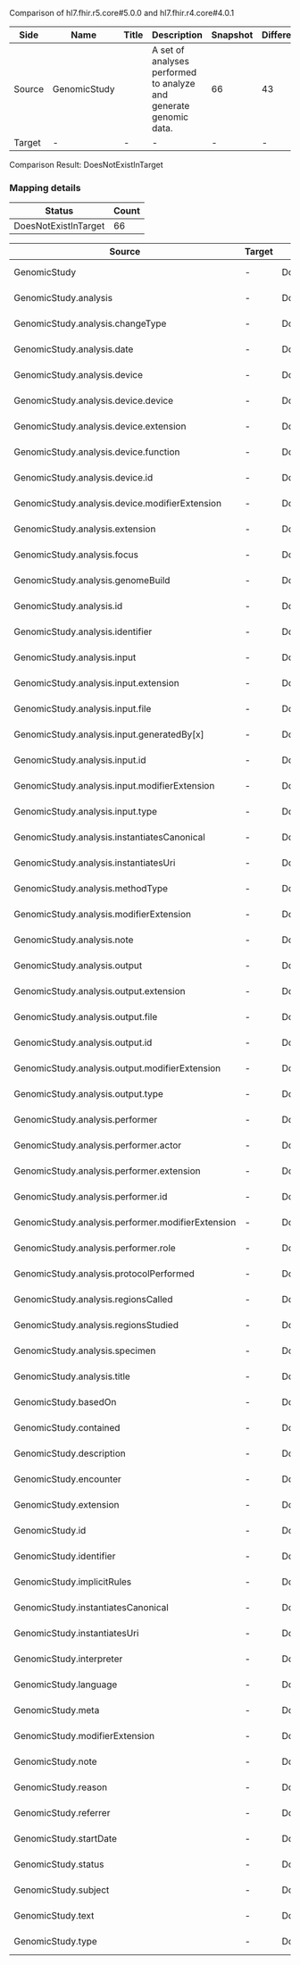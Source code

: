 Comparison of hl7.fhir.r5.core#5.0.0 and hl7.fhir.r4.core#4.0.1

| Side | Name | Title | Description | Snapshot | Differential |
| --- | --- | --- | --- | --- | --- |
| Source | GenomicStudy |  | A set of analyses performed to analyze and generate genomic data. | 66 | 43 |
| Target | - | - | - | - | - |


Comparison Result: DoesNotExistInTarget


### Mapping details

| Status | Count |
| ------ | ----- |
DoesNotExistInTarget | 66 |


| Source | Target | Status | Message |
| ------ | ------ | ------ | ------- |
| GenomicStudy | - | DoesNotExistInTarget | GenomicStudy does not exist in target and has no mapping |
| GenomicStudy.analysis | - | DoesNotExistInTarget | GenomicStudy.analysis does not exist in target and has no mapping |
| GenomicStudy.analysis.changeType | - | DoesNotExistInTarget | GenomicStudy.analysis.changeType does not exist in target and has no mapping |
| GenomicStudy.analysis.date | - | DoesNotExistInTarget | GenomicStudy.analysis.date does not exist in target and has no mapping |
| GenomicStudy.analysis.device | - | DoesNotExistInTarget | GenomicStudy.analysis.device does not exist in target and has no mapping |
| GenomicStudy.analysis.device.device | - | DoesNotExistInTarget | GenomicStudy.analysis.device.device does not exist in target and has no mapping |
| GenomicStudy.analysis.device.extension | - | DoesNotExistInTarget | GenomicStudy.analysis.device.extension does not exist in target and has no mapping |
| GenomicStudy.analysis.device.function | - | DoesNotExistInTarget | GenomicStudy.analysis.device.function does not exist in target and has no mapping |
| GenomicStudy.analysis.device.id | - | DoesNotExistInTarget | GenomicStudy.analysis.device.id does not exist in target and has no mapping |
| GenomicStudy.analysis.device.modifierExtension | - | DoesNotExistInTarget | GenomicStudy.analysis.device.modifierExtension does not exist in target and has no mapping |
| GenomicStudy.analysis.extension | - | DoesNotExistInTarget | GenomicStudy.analysis.extension does not exist in target and has no mapping |
| GenomicStudy.analysis.focus | - | DoesNotExistInTarget | GenomicStudy.analysis.focus does not exist in target and has no mapping |
| GenomicStudy.analysis.genomeBuild | - | DoesNotExistInTarget | GenomicStudy.analysis.genomeBuild does not exist in target and has no mapping |
| GenomicStudy.analysis.id | - | DoesNotExistInTarget | GenomicStudy.analysis.id does not exist in target and has no mapping |
| GenomicStudy.analysis.identifier | - | DoesNotExistInTarget | GenomicStudy.analysis.identifier does not exist in target and has no mapping |
| GenomicStudy.analysis.input | - | DoesNotExistInTarget | GenomicStudy.analysis.input does not exist in target and has no mapping |
| GenomicStudy.analysis.input.extension | - | DoesNotExistInTarget | GenomicStudy.analysis.input.extension does not exist in target and has no mapping |
| GenomicStudy.analysis.input.file | - | DoesNotExistInTarget | GenomicStudy.analysis.input.file does not exist in target and has no mapping |
| GenomicStudy.analysis.input.generatedBy[x] | - | DoesNotExistInTarget | GenomicStudy.analysis.input.generatedBy[x] does not exist in target and has no mapping |
| GenomicStudy.analysis.input.id | - | DoesNotExistInTarget | GenomicStudy.analysis.input.id does not exist in target and has no mapping |
| GenomicStudy.analysis.input.modifierExtension | - | DoesNotExistInTarget | GenomicStudy.analysis.input.modifierExtension does not exist in target and has no mapping |
| GenomicStudy.analysis.input.type | - | DoesNotExistInTarget | GenomicStudy.analysis.input.type does not exist in target and has no mapping |
| GenomicStudy.analysis.instantiatesCanonical | - | DoesNotExistInTarget | GenomicStudy.analysis.instantiatesCanonical does not exist in target and has no mapping |
| GenomicStudy.analysis.instantiatesUri | - | DoesNotExistInTarget | GenomicStudy.analysis.instantiatesUri does not exist in target and has no mapping |
| GenomicStudy.analysis.methodType | - | DoesNotExistInTarget | GenomicStudy.analysis.methodType does not exist in target and has no mapping |
| GenomicStudy.analysis.modifierExtension | - | DoesNotExistInTarget | GenomicStudy.analysis.modifierExtension does not exist in target and has no mapping |
| GenomicStudy.analysis.note | - | DoesNotExistInTarget | GenomicStudy.analysis.note does not exist in target and has no mapping |
| GenomicStudy.analysis.output | - | DoesNotExistInTarget | GenomicStudy.analysis.output does not exist in target and has no mapping |
| GenomicStudy.analysis.output.extension | - | DoesNotExistInTarget | GenomicStudy.analysis.output.extension does not exist in target and has no mapping |
| GenomicStudy.analysis.output.file | - | DoesNotExistInTarget | GenomicStudy.analysis.output.file does not exist in target and has no mapping |
| GenomicStudy.analysis.output.id | - | DoesNotExistInTarget | GenomicStudy.analysis.output.id does not exist in target and has no mapping |
| GenomicStudy.analysis.output.modifierExtension | - | DoesNotExistInTarget | GenomicStudy.analysis.output.modifierExtension does not exist in target and has no mapping |
| GenomicStudy.analysis.output.type | - | DoesNotExistInTarget | GenomicStudy.analysis.output.type does not exist in target and has no mapping |
| GenomicStudy.analysis.performer | - | DoesNotExistInTarget | GenomicStudy.analysis.performer does not exist in target and has no mapping |
| GenomicStudy.analysis.performer.actor | - | DoesNotExistInTarget | GenomicStudy.analysis.performer.actor does not exist in target and has no mapping |
| GenomicStudy.analysis.performer.extension | - | DoesNotExistInTarget | GenomicStudy.analysis.performer.extension does not exist in target and has no mapping |
| GenomicStudy.analysis.performer.id | - | DoesNotExistInTarget | GenomicStudy.analysis.performer.id does not exist in target and has no mapping |
| GenomicStudy.analysis.performer.modifierExtension | - | DoesNotExistInTarget | GenomicStudy.analysis.performer.modifierExtension does not exist in target and has no mapping |
| GenomicStudy.analysis.performer.role | - | DoesNotExistInTarget | GenomicStudy.analysis.performer.role does not exist in target and has no mapping |
| GenomicStudy.analysis.protocolPerformed | - | DoesNotExistInTarget | GenomicStudy.analysis.protocolPerformed does not exist in target and has no mapping |
| GenomicStudy.analysis.regionsCalled | - | DoesNotExistInTarget | GenomicStudy.analysis.regionsCalled does not exist in target and has no mapping |
| GenomicStudy.analysis.regionsStudied | - | DoesNotExistInTarget | GenomicStudy.analysis.regionsStudied does not exist in target and has no mapping |
| GenomicStudy.analysis.specimen | - | DoesNotExistInTarget | GenomicStudy.analysis.specimen does not exist in target and has no mapping |
| GenomicStudy.analysis.title | - | DoesNotExistInTarget | GenomicStudy.analysis.title does not exist in target and has no mapping |
| GenomicStudy.basedOn | - | DoesNotExistInTarget | GenomicStudy.basedOn does not exist in target and has no mapping |
| GenomicStudy.contained | - | DoesNotExistInTarget | GenomicStudy.contained does not exist in target and has no mapping |
| GenomicStudy.description | - | DoesNotExistInTarget | GenomicStudy.description does not exist in target and has no mapping |
| GenomicStudy.encounter | - | DoesNotExistInTarget | GenomicStudy.encounter does not exist in target and has no mapping |
| GenomicStudy.extension | - | DoesNotExistInTarget | GenomicStudy.extension does not exist in target and has no mapping |
| GenomicStudy.id | - | DoesNotExistInTarget | GenomicStudy.id does not exist in target and has no mapping |
| GenomicStudy.identifier | - | DoesNotExistInTarget | GenomicStudy.identifier does not exist in target and has no mapping |
| GenomicStudy.implicitRules | - | DoesNotExistInTarget | GenomicStudy.implicitRules does not exist in target and has no mapping |
| GenomicStudy.instantiatesCanonical | - | DoesNotExistInTarget | GenomicStudy.instantiatesCanonical does not exist in target and has no mapping |
| GenomicStudy.instantiatesUri | - | DoesNotExistInTarget | GenomicStudy.instantiatesUri does not exist in target and has no mapping |
| GenomicStudy.interpreter | - | DoesNotExistInTarget | GenomicStudy.interpreter does not exist in target and has no mapping |
| GenomicStudy.language | - | DoesNotExistInTarget | GenomicStudy.language does not exist in target and has no mapping |
| GenomicStudy.meta | - | DoesNotExistInTarget | GenomicStudy.meta does not exist in target and has no mapping |
| GenomicStudy.modifierExtension | - | DoesNotExistInTarget | GenomicStudy.modifierExtension does not exist in target and has no mapping |
| GenomicStudy.note | - | DoesNotExistInTarget | GenomicStudy.note does not exist in target and has no mapping |
| GenomicStudy.reason | - | DoesNotExistInTarget | GenomicStudy.reason does not exist in target and has no mapping |
| GenomicStudy.referrer | - | DoesNotExistInTarget | GenomicStudy.referrer does not exist in target and has no mapping |
| GenomicStudy.startDate | - | DoesNotExistInTarget | GenomicStudy.startDate does not exist in target and has no mapping |
| GenomicStudy.status | - | DoesNotExistInTarget | GenomicStudy.status does not exist in target and has no mapping |
| GenomicStudy.subject | - | DoesNotExistInTarget | GenomicStudy.subject does not exist in target and has no mapping |
| GenomicStudy.text | - | DoesNotExistInTarget | GenomicStudy.text does not exist in target and has no mapping |
| GenomicStudy.type | - | DoesNotExistInTarget | GenomicStudy.type does not exist in target and has no mapping |


